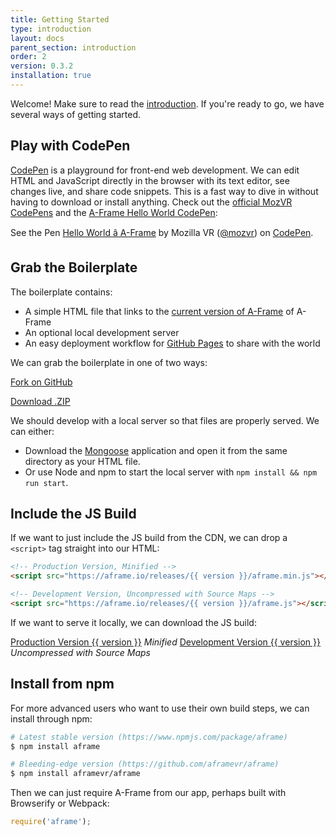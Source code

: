 ```yaml
---
title: Getting Started
type: introduction
layout: docs
parent_section: introduction
order: 2
version: 0.3.2
installation: true
---
```


<script async src="//assets.codepen.io/assets/embed/ei.js"></script>

Welcome! Make sure to read the [introduction][introduction]. If you're ready to
go, we have several ways of getting started.

<!--toc-->

## Play with CodePen

[CodePen][codepen] is a playground for front-end web development. We can edit
HTML and JavaScript directly in the browser with its text editor, see changes
live, and share code snippets. This is a fast way to dive in without having to
download or install anything. Check out the [official MozVR
CodePens](http://codepen.io/mozvr/) and the [A-Frame Hello World
CodePen][codepen]:

<p data-height="300" data-theme-id="0" data-slug-hash="BjygdO" data-default-tab="html" data-user="mozvr" class="codepen">See the Pen <a href="http://codepen.io/team/mozvr/pen/BjygdO/">Hello World â A-Frame</a> by Mozilla VR (<a href="http://codepen.io/mozvr">@mozvr</a>) on <a href="http://codepen.io">CodePen</a>.</p>

## Grab the Boilerplate

The boilerplate contains:

- A simple HTML file that links to the [current version of A-Frame](#builds-prod) of A-Frame
- An optional local development server
- An easy deployment workflow for [GitHub Pages][ghpages] to share with the world

We can grab the boilerplate in one of two ways:

<a class="btn btn-download" href="https://github.com/aframevr/aframe-boilerplate/">Fork on GitHub</a>

<a class="btn btn-download" href="https://github.com/aframevr/aframe-boilerplate/archive/master.zip" download="aframe-boilerplate.zip">Download .ZIP<span></span></a>

We should develop with a local server so that files are properly served. We can either:

- Download the [Mongoose](https://www.cesanta.com/products/binary) application
  and open it from the same directory as your HTML file.
- Or use Node and npm to start the local server with `npm install && npm run start`.

## Include the JS Build

If we want to just include the JS build from the CDN, we can drop a `<script>` tag straight into our HTML:

```html
<!-- Production Version, Minified -->
<script src="https://aframe.io/releases/{{ version }}/aframe.min.js"></script>

<!-- Development Version, Uncompressed with Source Maps -->
<script src="https://aframe.io/releases/{{ version }}/aframe.js"></script>
```

If we want to serve it locally, we can download the JS build:

<a id="builds-prod" class="btn btn-download" href="https://aframe.io/releases/{{ version }}/aframe.min.js" download>Production Version <span>{{ version }}</span></a> <em class="install-note">Minified</em>
<a id="builds-dev" class="btn btn-download" href="https://aframe.io/releases/{{ version }}/aframe.js" download>Development Version <span>{{ version }}</span></a> <em class="install-note">Uncompressed with Source Maps</em>

## Install from npm

For more advanced users who want to use their own build steps, we can install through npm:

```bash
# Latest stable version (https://www.npmjs.com/package/aframe)
$ npm install aframe

# Bleeding-edge version (https://github.com/aframevr/aframe)
$ npm install aframevr/aframe
```

Then we can just require A-Frame from our app, perhaps built with Browserify or Webpack:

```js
require('aframe');
```

[codepen]: http://codepen.io/team/mozvr/pen/BjygdO
[introduction]: ./index.md
[ghpages]: https://pages.github.com/
